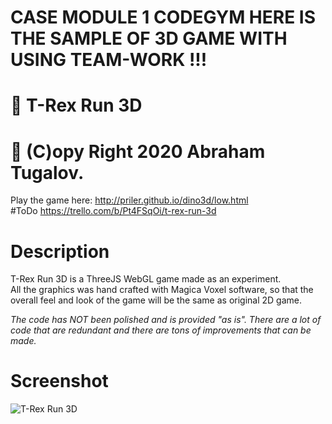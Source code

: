 # CASE MODULE 1 CODEGYM HERE IS THE SAMPLE OF 3D GAME WITH USING TEAM-WORK !!!
# 🦖 T-Rex Run 3D
# 🦖 (C)opy Right 2020 Abraham Tugalov.

Play the game here: http://priler.github.io/dino3d/low.html  
#ToDo
 https://trello.com/b/Pt4FSqOi/t-rex-run-3d

# Description
T-Rex Run 3D is a ThreeJS WebGL game made as an experiment.  
All the graphics was hand crafted with Magica Voxel software, so that the overall feel and look of the game will be the same as original 2D game.

*The code has NOT been polished and is provided "as is". There are a lot of code that are redundant and there are tons of improvements that can be made.*

# Screenshot
![T-Rex Run 3D](https://i.imgur.com/fESLYlF.png)


